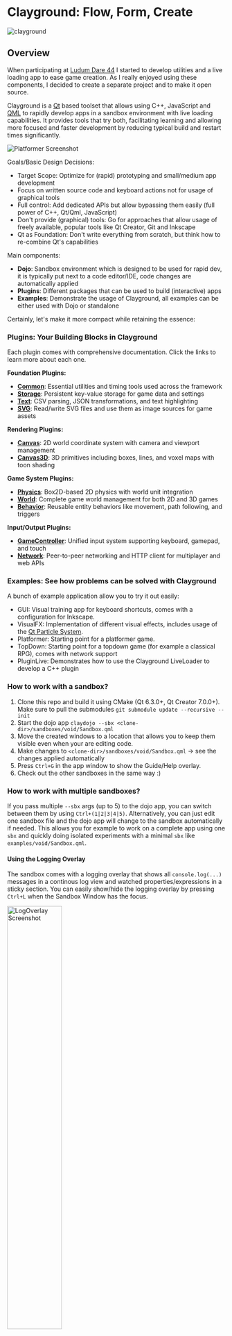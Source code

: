 # Clayground: Flow, Form, Create

![clayground](docs/assets/images/clayground_logo.png)

## Overview

When participating at [Ludum Dare 44](https://ldjam.com) I started to develop
utilities and a live loading app to ease game creation. As I really enjoyed
using these components, I decided to create a separate project and to make it
open source.

Clayground is a [Qt](https://www.qt.io) based toolset that allows using C++, JavaScript
and [QML](https://doc.qt.io/qt-6/qtqml-index.html) to rapidly develop apps in a sandbox
environment with live loading capabilities.  It provides tools that try both, facilitating
learning and allowing more focused and faster development by reducing typical build and restart times significantly.

![Platformer Screenshot](docs/assets/images/screenshot_platformer.png)

Goals/Basic Design Decisions:

- Target Scope: Optimize for (rapid) prototyping and small/medium app development
- Focus on written source code and keyboard actions not for usage of graphical tools
- Full control: Add dedicated APIs but allow bypassing them easily (full power of C++, Qt/Qml, JavaScript)
- Don't provide (graphical) tools: Go for approaches that allow usage of freely available, popular tools like Qt Creator, Git and Inkscape
- Qt as Foundation: Don't write everything from scratch, but think how to re-combine Qt's capabilities

Main components:

- **Dojo**: Sandbox environment which is designed to be used for rapid dev, it is typically put next to a code editor/IDE, code changes are automatically applied
- **Plugins**: Different packages that can be used to build (interactive) apps
- **Examples**: Demonstrate the usage of Clayground, all examples can be either used with Dojo or standalone

Certainly, let's make it more compact while retaining the essence:

### Plugins: Your Building Blocks in Clayground

Each plugin comes with comprehensive documentation. Click the links to learn more about each one.

**Foundation Plugins:**

- **[Common](plugins/clay_common/README.md)**: Essential utilities and timing tools used across the framework
- **[Storage](plugins/clay_storage/README.md)**: Persistent key-value storage for game data and settings
- **[Text](plugins/clay_text/README.md)**: CSV parsing, JSON transformations, and text highlighting
- **[SVG](plugins/clay_svg/README.md)**: Read/write SVG files and use them as image sources for game assets

**Rendering Plugins:**

- **[Canvas](plugins/clay_canvas/README.md)**: 2D world coordinate system with camera and viewport management
- **[Canvas3D](plugins/clay_canvas3d/README.md)**: 3D primitives including boxes, lines, and voxel maps with toon shading

**Game System Plugins:**

- **[Physics](plugins/clay_physics/README.md)**: Box2D-based 2D physics with world unit integration
- **[World](plugins/clay_world/README.md)**: Complete game world management for both 2D and 3D games
- **[Behavior](plugins/clay_behavior/README.md)**: Reusable entity behaviors like movement, path following, and triggers

**Input/Output Plugins:**

- **[GameController](plugins/clay_gamecontroller/README.md)**: Unified input system supporting keyboard, gamepad, and touch
- **[Network](plugins/clay_network/README.md)**: Peer-to-peer networking and HTTP client for multiplayer and web APIs

### Examples: See how problems can be solved with Clayground

A bunch of example application allow you to try it out easily:

- GUI: Visual training app for keyboard shortcuts, comes with a configuration for Inkscape.
- VisualFX: Implementation of different visual effects, includes usage of the [Qt Particle System](https://doc.qt.io/qt-6/qtquick-effects-particles.html).
- Platformer: Starting point for a platformer game.
- TopDown: Starting point for a topdown game (for example a classical RPG), comes with network support
- PluginLive: Demonstrates how to use the Clayground LiveLoader to develop a C++ plugin

### How to work with a sandbox?

1. Clone this repo and build it using CMake (Qt 6.3.0+, Qt Creator 7.0.0+). Make sure to pull the submodules `git submodule update --recursive --init`
2. Start the dojo app `claydojo --sbx <clone-dir>/sandboxes/void/Sandbox.qml`
3. Move the created windows to a location that allows you to keep them visible even when your are editing code.
4. Make changes to `<clone-dir>/sandboxes/void/Sandbox.qml` -> see the changes applied automatically
5. Press `Ctrl+G` in the app window to show the Guide/Help overlay.
6. Check out the other sandboxes in the same way :)

### How to work with multiple sandboxes?

If you pass multiple `--sbx` args (up to 5) to the dojo app, you can switch between them by using `Ctrl+(1|2|3|4|5)`.
Alternatively, you can just edit one sandbox file and the dojo app will change to the sandbox automatically if needed.
This allows you for example to work on a complete app using one `sbx` and quickly doing isolated experiments with a
minimal `sbx` like `examples/void/Sandbox.qml`.

#### Using the Logging Overlay

The sandbox comes with a logging overlay that shows all `console.log(...)` messages in a continous log view and watched properties/expressions in a sticky section. You can
easily show/hide the logging overlay by pressing `Ctrl+L` when the Sandbox Window has the focus.

<img src="docs/assets/images/log_overlay.png" width="50%" height="50%" alt="LogOverlay Screenshot">

Have a look at the `onMapLoaded` signal handler of the Platformer Sandbox to see how you can use them.

### How to create a deployable app?

Each of the demo sandboxes also comes with a CMake application configuration which
allows to build a standalone app. So you can just use one as a template to build your own app.

### Is there any recommended development setup?

- OS: Linux (fastest and easy to use) - I have also used it on macOS and Windows 10, still good but use Linux if you can
- IDE/Editor: Qt Creator as it also allows you to easily debug and profile resulting apps - additionally I use Vim and VS Code for various text processing tasks

### Plugin Development

ClayDojo and ClayLiveLoader support dynamic plugin development using the `--dynplugin` command-line argument. This feature allows you to specify source and binary directories for plugins, enabling hot-reloading during development.

#### Using the `--dynplugin` argument

The `--dynplugin` argument takes two directory paths separated by a comma:

```
--dynplugin <source_dir>,<binary_dir>
```

- `<source_dir>`: The directory containing the plugin source code
- `<binary_dir>`: The directory where the compiled plugin binary will be placed

You can specify multiple `--dynplugin` arguments for different plugins.

#### Example usage

```bash
./claydojo --dynplugin /path/to/plugin/src,/path/to/plugin/build/bin
```

When using this feature:

1. The tools will monitor both the source and binary directories for changes.
2. When changes are detected in the source directory, the tool will wait for the binary directory to be updated (assuming you have a build process in place).
3. Once the binary is updated, the tool will automatically reload the plugin by restarting the LiveLoader.

Feel free to contact me, create issues or to contribute :)

Enjoy life,<br>
`mgc`
